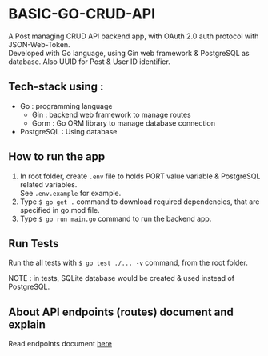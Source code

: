 # BASIC-GO-CRUD-API
A Post managing CRUD API backend app, with OAuth 2.0 auth protocol with JSON-Web-Token. <br/>
Developed with Go language, using Gin web framework &amp; PostgreSQL as database. Also UUID for Post & User ID identifier.


## Tech-stack using :
* Go : programming language
  * Gin : backend web framework to manage routes
  * Gorm : Go ORM library to manage database connection
* PostgreSQL : Using database


## How to run the app
1. In root folder, create `.env` file to holds PORT value variable & PostgreSQL related variables.<br/>
  See `.env.example` for example.
2. Type `$ go get .` command to download required dependencies, that are specified in go.mod file.
3. Type `$ go run main.go` command to run the backend app.


## Run Tests
Run the all tests with `$ go test ./... -v` command, from the root folder.

NOTE : in tests, SQLite database would be created & used instead of PostgreSQL.


## About API endpoints (routes) document and explain
Read endpoints document [here](docs/go-crud-api-endpoint-doc.pdf)
